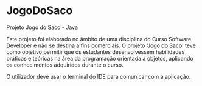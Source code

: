 # JogoDoSaco
Projeto Jogo do Saco - Java

Este projeto foi elaborado no âmbito de uma disciplina do Curso Software Developer e não se destina a fins comerciais. 
O projeto 'Jogo do Saco' teve como objetivo permitir que os estudantes desenvolvessem habilidades práticas e teóricas
na área da programação orientada a objetos, aplicando os conhecimentos adquiridos durante o curso.

O utilizador deve usar o terminal do IDE para comunicar com a aplicação.
